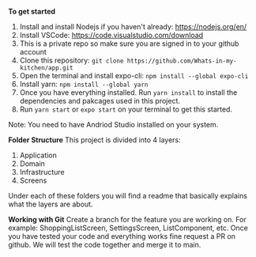 <!-- npm install yarn -->
**To get started**

1. Install and install Nodejs if you haven't already: https://nodejs.org/en/
2. Install VSCode: https://code.visualstudio.com/download
3. This is a private repo so make sure you are signed in to your github account
4. Clone this repository: ```git clone https://github.com/Whats-in-my-kitchen/app.git```
5. Open the terminal and install expo-cli: ```npm install --global expo-cli```
6. Install yarn: ```npm install --global yarn```
7. Once you have everything installed. Run ```yarn install``` to install the dependencies and pakcages used in this project. 
8. Run ```yarn start``` or ```expo start``` on your terminal to get this started. 


Note: You need to have Andriod Studio installed on your system. 


**Folder Structure** 
This project is divided into 4 layers:
1. Application
2. Domain
3. Infrastructure 
4. Screens

Under each of these folders you will find a readme that basically explains what the layers are about. 


**Working with Git**
Create a branch for the feature you are working on. For example: ShoppingListScreen, SettingsScreen, ListComponent, etc. Once you have tested your code and everything works fine request a PR on github. We will test the code together and merge it to main.